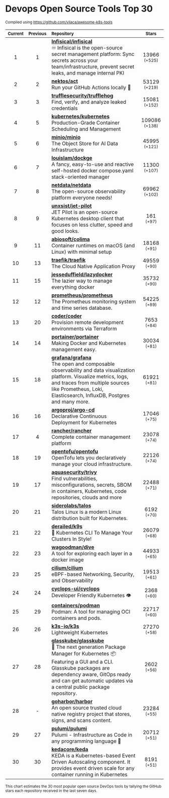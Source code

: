# Devops Open Source Tools Top 30
<sup>Compiled using https://github.com/vilaca/awesome-k8s-tools</sup>
<div align="center">

|<sub>Current</sub>|<sub>Previous</sub>|<sub>Repository</sub>|<sub>Stars</sub>|
|:---:|:---:|:---|:---:|
|1|1|[**Infisical/infisical**](https://github.com/Infisical/infisical)<br/>♾ Infisical is the open-source secret management platform: Sync secrets across your team/infrastructure, prevent secret leaks, and manage internal PKI|13966 <sup>(+525)</sup>|
|2|2|[**nektos/act**](https://github.com/nektos/act)<br/>Run your GitHub Actions locally 🚀|53129 <sup>(+219)</sup>|
|3|3|[**trufflesecurity/trufflehog**](https://github.com/trufflesecurity/trufflehog)<br/>Find, verify, and analyze leaked credentials|15081 <sup>(+152)</sup>|
|4|5|[**kubernetes/kubernetes**](https://github.com/kubernetes/kubernetes)<br/>Production-Grade Container Scheduling and Management|109086 <sup>(+138)</sup>|
|5|6|[**minio/minio**](https://github.com/minio/minio)<br/>The Object Store for AI Data Infrastructure|45995 <sup>(+121)</sup>|
|6|7|[**louislam/dockge**](https://github.com/louislam/dockge)<br/>A fancy, easy-to-use and reactive self-hosted docker compose.yaml stack-oriented manager|11300 <sup>(+107)</sup>|
|7|8|[**netdata/netdata**](https://github.com/netdata/netdata)<br/>The open-source observability platform everyone needs!|69962 <sup>(+102)</sup>|
|8|9|[**unxsist/jet-pilot**](https://github.com/unxsist/jet-pilot)<br/>JET Pilot is an open-source Kubernetes desktop client that focuses on less clutter, speed and good looks.|161 <sup>(+97)</sup>|
|9|11|[**abiosoft/colima**](https://github.com/abiosoft/colima)<br/>Container runtimes on macOS (and Linux) with minimal setup|18168 <sup>(+91)</sup>|
|10|13|[**traefik/traefik**](https://github.com/traefik/traefik)<br/>The Cloud Native Application Proxy|49559 <sup>(+90)</sup>|
|11|15|[**jesseduffield/lazydocker**](https://github.com/jesseduffield/lazydocker)<br/>The lazier way to manage everything docker|35732 <sup>(+90)</sup>|
|12|12|[**prometheus/prometheus**](https://github.com/prometheus/prometheus)<br/>The Prometheus monitoring system and time series database.|54225 <sup>(+89)</sup>|
|13|20|[**coder/coder**](https://github.com/coder/coder)<br/>Provision remote development environments via Terraform|7653 <sup>(+84)</sup>|
|14|14|[**portainer/portainer**](https://github.com/portainer/portainer)<br/>Making Docker and Kubernetes management easy.|30034 <sup>(+81)</sup>|
|15|18|[**grafana/grafana**](https://github.com/grafana/grafana)<br/>The open and composable observability and data visualization platform. Visualize metrics, logs, and traces from multiple sources like Prometheus, Loki, Elasticsearch, InfluxDB, Postgres and many more. |61921 <sup>(+81)</sup>|
|16|16|[**argoproj/argo-cd**](https://github.com/argoproj/argo-cd)<br/>Declarative Continuous Deployment for Kubernetes|17046 <sup>(+75)</sup>|
|17|4|[**rancher/rancher**](https://github.com/rancher/rancher)<br/>Complete container management platform|23078 <sup>(+74)</sup>|
|18|19|[**opentofu/opentofu**](https://github.com/opentofu/opentofu)<br/>OpenTofu lets you declaratively manage your cloud infrastructure.|22126 <sup>(+74)</sup>|
|19|17|[**aquasecurity/trivy**](https://github.com/aquasecurity/trivy)<br/>Find vulnerabilities, misconfigurations, secrets, SBOM in containers, Kubernetes, code repositories, clouds and more|22488 <sup>(+71)</sup>|
|20|21|[**siderolabs/talos**](https://github.com/siderolabs/talos)<br/>Talos Linux is a modern Linux distribution built for Kubernetes.|6192 <sup>(+70)</sup>|
|21|22|[**derailed/k9s**](https://github.com/derailed/k9s)<br/>🐶 Kubernetes CLI To Manage Your Clusters In Style!|26079 <sup>(+68)</sup>|
|22|23|[**wagoodman/dive**](https://github.com/wagoodman/dive)<br/>A tool for exploring each layer in a docker image|44933 <sup>(+65)</sup>|
|23|25|[**cilium/cilium**](https://github.com/cilium/cilium)<br/>eBPF-based Networking, Security, and Observability|19513 <sup>(+61)</sup>|
|24|24|[**cyclops-ui/cyclops**](https://github.com/cyclops-ui/cyclops)<br/>Developer Friendly Kubernetes 👁️|2368 <sup>(+60)</sup>|
|25|29|[**containers/podman**](https://github.com/containers/podman)<br/>Podman: A tool for managing OCI containers and pods.|22717 <sup>(+60)</sup>|
|26|26|[**k3s-io/k3s**](https://github.com/k3s-io/k3s)<br/>Lightweight Kubernetes|27270 <sup>(+58)</sup>|
|27|28|[**glasskube/glasskube**](https://github.com/glasskube/glasskube)<br/>🧊 The next generation Package Manager for Kubernetes 📦 Featuring a GUI and a CLI. Glasskube packages are dependency aware, GitOps ready and can get automatic updates via a central public package repository.|2602 <sup>(+56)</sup>|
|28|-|[**goharbor/harbor**](https://github.com/goharbor/harbor)<br/>An open source trusted cloud native registry project that stores, signs, and scans content.|23284 <sup>(+55)</sup>|
|29|27|[**pulumi/pulumi**](https://github.com/pulumi/pulumi)<br/>Pulumi - Infrastructure as Code in any programming language 🚀|20712 <sup>(+51)</sup>|
|30|30|[**kedacore/keda**](https://github.com/kedacore/keda)<br/> KEDA is a Kubernetes-based Event Driven Autoscaling component. It provides event driven scale for any container running in Kubernetes |8191 <sup>(+51)</sup>|


</div>

<sub>This chart estimates the 30 most popular open source DevOps tools by tallying the GitHub stars each repository received in the last seven days.</sub>
